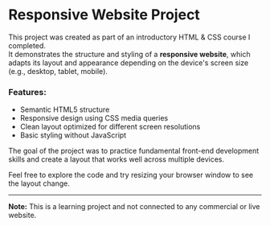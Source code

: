 # Responsive Website Project

This project was created as part of an introductory HTML & CSS course I completed.  
It demonstrates the structure and styling of a **responsive website**, which adapts its layout and appearance depending on the device's screen size (e.g., desktop, tablet, mobile).

### Features:
- Semantic HTML5 structure
- Responsive design using CSS media queries
- Clean layout optimized for different screen resolutions
- Basic styling without JavaScript

The goal of the project was to practice fundamental front-end development skills and create a layout that works well across multiple devices.

Feel free to explore the code and try resizing your browser window to see the layout change.

---

**Note:** This is a learning project and not connected to any commercial or live website.
